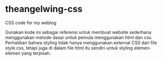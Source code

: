 # theangelwing-css
CSS code for my weblog

Gunakan kode ini sebagai referensi untuk membuat website sederhana menggunakan metode dasar untuk pemula menggunakan html dan css.
Perhatikan bahwa styling tidak hanya menggunakan external CSS dari file style.css, tetapi juga di dalam file html itu sendiri untuk styling elemen-elemen yang terpisah.
